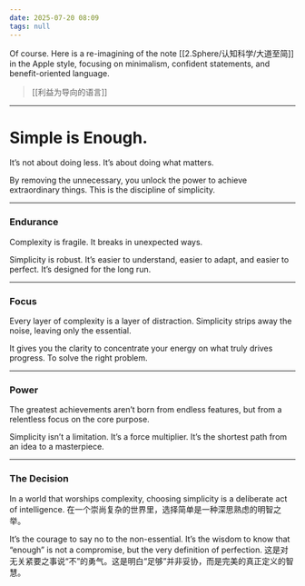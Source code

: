 ```yaml
---
date: 2025-07-20 08:09
tags: null
---
```


Of course. Here is a re-imagining of the note [[2.Sphere/认知科学/大道至简]] in the Apple style, focusing on minimalism, confident statements, and benefit-oriented language.

> [[利益为导向的语言]]

---

# **Simple is Enough.**

It’s not about doing less. It’s about doing what matters.

By removing the unnecessary, you unlock the power to achieve extraordinary things. This is the discipline of simplicity.

---

### **Endurance**

Complexity is fragile. It breaks in unexpected ways.

Simplicity is robust. It’s easier to understand, easier to adapt, and easier to perfect. It’s designed for the long run.

---

### **Focus**

Every layer of complexity is a layer of distraction. Simplicity strips away the noise, leaving only the essential.

It gives you the clarity to concentrate your energy on what truly drives progress. To solve the right problem.

---

### **Power**

The greatest achievements aren’t born from endless features, but from a relentless focus on the core purpose.

Simplicity isn’t a limitation. It’s a force multiplier. It’s the shortest path from an idea to a masterpiece.

---

### **The Decision**

In a world that worships complexity, choosing simplicity is a deliberate act of intelligence.
在一个崇尚复杂的世界里，选择简单是一种深思熟虑的明智之举。

It’s the courage to say no to the non-essential. It’s the wisdom to know that “enough” is not a compromise, but the very definition of perfection.
这是对无关紧要之事说“不”的勇气。这是明白“足够”并非妥协，而是完美的真正定义的智慧。